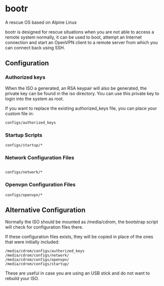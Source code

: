 # bootr
A rescue OS based on Alpine Linux

bootr is designed for rescue situations when you are not able to access a remote system normally, it can be used to boot, attempt an Internet connection and start an OpenVPN client to a remote server from which you can connect back using SSH.

## Configuration

### Authorized keys

When the ISO a generated, an RSA keypair will also be generated, the private key can be found in the iso directory. You can use this private key to login into the system as root.

If you want to replace the existing authorized_keys file, you can place your custom file in:

```
configs/authorized_keys
```

### Startup Scripts

```
configs/startup/*
```

### Network Configuration Files

```

configs/network/*

```

### Openvpn Configuration Files

```
configs/openvpn/*
```

## Alternative Configuration

Normally the ISO should be mounted as /media/cdrom, the bootstrap script will check for configuration files there.

If these configuration files exists, they will be copied in place of the ones that were initially included:

```
/media/cdrom/configs/authorized_keys
/media/cdrom/configs/network/
/media/cdrom/configs/openvpn/
/media/cdrom/configs/startup/
```

These are useful in case you are using an USB stick and do not want to rebuild your ISO.

